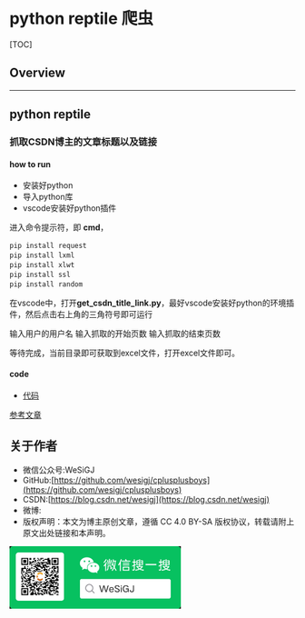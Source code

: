 # python reptile 爬虫

[TOC]

## Overview

---

## python reptile

### 抓取CSDN博主的文章标题以及链接

#### how to run

- 安装好python
- 导入python库
- vscode安装好python插件

进入命令提示符，即 **cmd**，

```bash
pip install request
pip install lxml
pip install xlwt
pip install ssl
pip install random
```

在vscode中，打开**get_csdn_title_link.py**，最好vscode安装好python的环境插件，然后点击右上角的三角符号即可运行

输入用户的用户名
输入抓取的开始页数
输入抓取的结束页数

等待完成，当前目录即可获取到excel文件，打开excel文件即可。

#### code

- [代码](get_csdn_title_link.py)


[参考文章](https://blog.csdn.net/qq_40878316/article/details/106383759)

## 关于作者

- 微信公众号:WeSiGJ
- GitHub:[https://github.com/wesigj/cplusplusboys](https://github.com/wesigj/cplusplusboys)
- CSDN:[https://blog.csdn.net/wesigj](https://blog.csdn.net/wesigj)
- 微博:
- 版权声明：本文为博主原创文章，遵循 CC 4.0 BY-SA 版权协议，转载请附上原文出处链接和本声明。

<img src=/./img/wechat.jpg width=60% />
